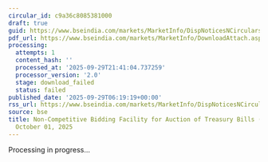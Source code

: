 ```yaml
---
circular_id: c9a36c8085381000
draft: true
guid: https://www.bseindia.com/markets/MarketInfo/DispNoticesNCirculars.aspx?Noticeid={652BD5BB-9401-49E6-8011-7541065739DE}&noticeno=20250929-6&dt=09/29/2025&icount=6&totcount=87&flag=0
pdf_url: https://www.bseindia.com/markets/MarketInfo/DownloadAttach.aspx?id=20250929-6&attachedId=
processing:
  attempts: 1
  content_hash: ''
  processed_at: '2025-09-29T21:41:04.737259'
  processor_version: '2.0'
  stage: download_failed
  status: failed
published_date: '2025-09-29T06:19:19+00:00'
rss_url: https://www.bseindia.com/markets/MarketInfo/DispNoticesNCirculars.aspx?Noticeid={652BD5BB-9401-49E6-8011-7541065739DE}&noticeno=20250929-6&dt=09/29/2025&icount=6&totcount=87&flag=0
source: bse
title: Non-Competitive Bidding Facility for Auction of Treasury Bills (T-Bills) on
  October 01, 2025
---
```


Processing in progress...